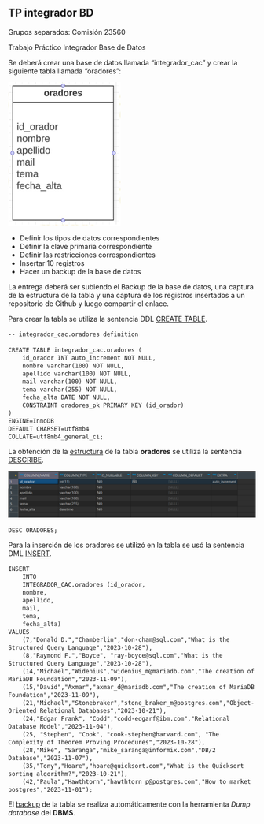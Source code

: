 ## TP integrador BD

Grupos separados: Comisión 23560

 Trabajo Práctico Integrador Base de Datos

Se deberá crear una base de datos llamada “integrador_cac” y crear la siguiente tabla llamada “oradores”:

 ![Imagen TP BD](https://github.com/3dl3rw0lf/c_c_tp_integrados_bbdd/blob/main/img/Imagen%20TP%20BD.PNG)

- Definir los tipos de datos correspondientes
- Definir la clave primaria correspondiente
- Definir las restricciones correspondientes
- Insertar 10 registros
- Hacer un backup de la base de datos

La entrega deberá ser subiendo el Backup de la base de datos, una captura de la estructura de la tabla y una captura de los registros insertados a un repositorio de Github y luego compartir el enlace.

Para crear la tabla se utiliza la sentencia DDL [CREATE TABLE](https://github.com/3dl3rw0lf/c_c_tp_integrados_bbdd/blob/main/MySQL_statements/create_table_oradores.sql).

```mysql
-- integrador_cac.oradores definition

CREATE TABLE integrador_cac.oradores (
	id_orador INT auto_increment NOT NULL,
	nombre varchar(100) NOT NULL,
	apellido varchar(100) NOT NULL,
	mail varchar(100) NOT NULL,
	tema varchar(255) NOT NULL,
	fecha_alta DATE NOT NULL,
	CONSTRAINT oradores_pk PRIMARY KEY (id_orador)
)
ENGINE=InnoDB
DEFAULT CHARSET=utf8mb4
COLLATE=utf8mb4_general_ci;
```

La obtención de la [estructura](https://github.com/3dl3rw0lf/c_c_tp_integrados_bbdd/blob/main/img/desc_oradores.png) de la tabla **oradores** se utiliza la sentencia [DESCRIBE](https://github.com/3dl3rw0lf/c_c_tp_integrados_bbdd/blob/main/MySQL_statements/desc.sql).

![Imagen TP BD](https://github.com/3dl3rw0lf/c_c_tp_integrados_bbdd/blob/main/img/desc_oradores.png)

```mysql
DESC ORADORES;
```

Para la inserción de los oradores se utilizó en la tabla se usó la sentencia DML [INSERT](https://github.com/3dl3rw0lf/c_c_tp_integrados_bbdd/blob/main/MySQL_statements/create_table_oradores.sql).

```mysql
INSERT
	INTO
	INTEGRADOR_CAC.oradores (id_orador,
	nombre,
	apellido,
	mail,
	tema,
	fecha_alta)
VALUES
 	(7,"Donald D.","Chamberlin","don-cham@sql.com","What is the Structured Query Language","2023-10-28"),	
	(8,"Raymond F.","Boyce", "ray-boyce@sql.com","What is the Structured Query Language","2023-10-28"),
	(14,"Michael","Widenius","widenius_m@mariadb.com","The creation of MariaDB Foundation","2023-11-09"),
	(15,"David","Axmar","axmar_d@mariadb.com","The creation of MariaDB Foundation","2023-11-09"),
	(21,"Michael","Stonebraker","stone_braker_m@postgres.com","Object-Oriented Relational Databases","2023-10-21"),
	(24,"Edgar Frank", "Codd","codd-edgarf@ibm.com","Relational Database Model","2023-11-04"),
	(25, "Stephen", "Cook", "cook-stephen@harvard.com", "The Complexity of Theorem Proving Procedures","2023-10-28"),
	(28,"Mike", "Saranga","mike_saranga@informix.com","DB/2 Database","2023-11-07"),
	(35,"Tony","Hoare","hoare@quicksort.com","What is the Quicksort sorting algorithm?","2023-10-21"),
	(42,"Paula","Hawthtorn","hawthtorn_p@postgres.com","How to market postgres","2023-11-01");
```

El [backup](https://github.com/3dl3rw0lf/c_c_tp_integrados_bbdd/blob/main/MySQL_statements/dump-integrador_cac-202311082039.sql) de la tabla se realiza automáticamente con la herramienta *Dump database* del **DBMS**.
